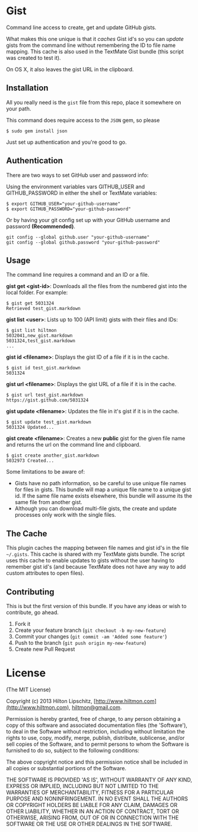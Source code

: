 # Gist

Command line access to create, get and update GitHub gists.

What makes this one unique is that it *caches* Gist id's so you can *update* gists from the command line without remembering the ID to file name mapping. This cache is also used in the TextMate Gist bundle (this script was created to test it).

On OS X, it also leaves the gist URL in the clipboard.

## Installation

All you really need is the `gist` file from this repo, place it somewhere on your path. 

This command does require access to the `JSON` gem, so please

    $ sudo gem install json
	
Just set up authentication and you're good to go.
	
## Authentication

There are two ways to set GitHub user and password info:

Using the environment variables vars GITHUB_USER and GITHUB_PASSWORD in either the shell or TextMate variables:

	$ export GITHUB_USER="your-github-username"  
	$ export GITHUB_PASSWORD="your-github-password"  


Or by having your git config set up with your GitHub username and password **(Recommended)**.

	git config --global github.user "your-github-username"  
	git config --global github.password "your-github-password"  

## Usage

The command line requires a command and an ID or a file.

**gist get &lt;gist-id&gt;**: Downloads all the files from the numbered gist into the local folder. For example:

	$ gist get 5031324
	Retrieved test_gist.markdown
	

**gist list &lt;user&gt;**: Lists up to 100 (API limit) gists with their files and IDs:

	$ gist list hiltmon
	5032041,new_gist.markdown
	5031324,test_gist.markdown
	...
	
**gist id &lt;filename&gt;**: Displays the gist ID of a file if it is in the cache.

	$ gist id test_gist.markdown 
	5031324

**gist url &lt;filename&gt;**: Displays the gist URL of a file if it is in the cache.

	$ gist url test_gist.markdown 
	https://gist.github.com/5031324

**gist update &lt;filename&gt;**: Updates the file in it's gist if it is in the cache.

	$ gist update test_gist.markdown 
	5031324 Updated...
	
**gist create &lt;filename&gt;**: Creates a new **public** gist for the given file name and returns the url on the command line and clipboard.

	$ gist create another_gist.markdown 
	5032973 Created...

Some limitations to be aware of:

* Gists have no path information, so be careful to use unique file names for files in gists. This bundle will map a unique file name to a unique gist id. If the same file name exists elsewhere, this bundle will assume its the same file from another gist.
* Although you can download multi-file gists, the create and update processes only work with the single files.

## The Cache
	
This plugin caches the mapping between file names and gist id's in the file `~/.gists`. This cache is shared with my TextMate gists bundle. The script uses this cache to enable updates to gists without the user having to remember gist id's (and because TextMate does not have any way to add custom attributes to open files).

## Contributing

This is but the first version of this bundle. If you have any ideas or wish to contribute, go ahead.

1. Fork it
2. Create your feature branch (`git checkout -b my-new-feature`)
3. Commit your changes (`git commit -am 'Added some feature'`)
4. Push to the branch (`git push origin my-new-feature`)
5. Create new Pull Request

# License
(The MIT License)

Copyright (c) 2013 Hilton Lipschitz, [http://www.hiltmon.com](http://www.hiltmon.com), [hiltmon@gmail.com](mailto:hiltmon@gmail.com).  

Permission is hereby granted, free of charge, to any person obtaining a copy of this software and associated documentation files (the 'Software'), to deal in the Software without restriction, including without limitation the rights to use, copy, modify, merge, publish, distribute, sublicense, and/or sell copies of the Software, and to permit persons to whom the Software is furnished to do so, subject to the following conditions:

The above copyright notice and this permission notice shall be included in all copies or substantial portions of the Software.

THE SOFTWARE IS PROVIDED 'AS IS', WITHOUT WARRANTY OF ANY KIND, EXPRESS OR IMPLIED, INCLUDING BUT NOT LIMITED TO THE WARRANTIES OF MERCHANTABILITY, FITNESS FOR A PARTICULAR PURPOSE AND NONINFRINGEMENT. IN NO EVENT SHALL THE AUTHORS OR COPYRIGHT HOLDERS BE LIABLE FOR ANY CLAIM, DAMAGES OR OTHER LIABILITY, WHETHER IN AN ACTION OF CONTRACT, TORT OR OTHERWISE, ARISING FROM, OUT OF OR IN CONNECTION WITH THE SOFTWARE OR THE USE OR OTHER DEALINGS IN THE SOFTWARE.

